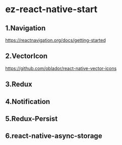 # ez-react-native-start

## 1.Navigation
https://reactnavigation.org/docs/getting-started

## 2.VectorIcon
https://github.com/oblador/react-native-vector-icons

## 3.Redux

## 4.Notification

## 5.Redux-Persist

## 6.react-native-async-storage

